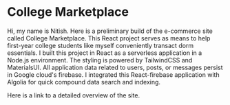 # College Marketplace

Hi, my name is Nitish. Here is a preliminary build of the e-commerce site called College Marketplace. This React project serves as means to help first-year college students like myself conveniently transact dorm essentials. I built this project in React as a serverless application in a Node.js environment. The styling is powered by TailwindCSS and MaterialsUI. All application data related to users, posts, or messages persist in Google cloud's firebase. I integrated this React-firebase application with Algolia for quick compound data search and indexing.

Here is a link to a detailed overview of the site.
